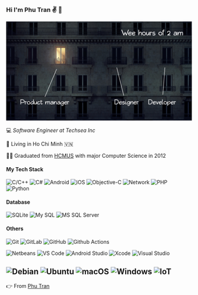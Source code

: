 ### Hi I'm Phu Tran :v: :dragon:

![Phu Tran](https://github.com/phutran-se/phutran-se/blob/main/cover.jpg "Phu Tran")

:computer: _Software Engineer at Techsea Inc_ 

:seedling: Living in Ho Chi Minh :vietnam:

:man_student: Graduated from [HCMUS](https://en.hcmus.edu.vn) with major Computer Science in 2012
#### My Tech Stack

![C/C++](http://img.shields.io/badge/-C%2FC%2B%2B-blue?style=flat-square&logo=c++&logoColor=ffffff)
![C#](http://img.shields.io/badge/-CSharp-6DB33F?style=flat-square&logo=spring&logoColor=ffffff)
![Android](http://img.shields.io/badge/-Android-3DDC84?style=flat-square&logo=android&logoColor=ffffff)
![iOS](http://img.shields.io/badge/-iOS-1565c0?style=flat-square&logo=ios)
![Objective-C](https://img.shields.io/badge/-Objective%20C-black?style=flat-square&logo=objective-c)
![Network](http://img.shields.io/badge/-Network-0075A8?style=flat-square&logo=network&logoColor=ffffff)
![PHP](http://img.shields.io/badge/-PHP-269539?style=flat-square&logo=php&logoColor=ffffff)
![Python](http://img.shields.io/badge/-Python-2088FF?style=flat-square&logo=python&logoColor=ffffff)


#### Database
![SQLite](https://img.shields.io/badge/-SQLite-336791?style=flat-square&logo=sqlite)
![My SQL](http://img.shields.io/badge/-Oracle-DD0031?style=flat-square&logo=mysql)
![MS SQL Server](http://img.shields.io/badge/-MS%20SQL%20Server-2088FF?style=flat-square&logo=microsoft-sql-server&logoColor=ffffff)

#### Others
![Git](https://img.shields.io/badge/-Git-%23F05032?style=flat-square&logo=git&logoColor=%23ffffff)
![GitLab](https://img.shields.io/badge/-GitLab-FCA121?style=flat-square&logo=gitlab)
![GitHub](https://img.shields.io/badge/-GitHub-181717?style=flat-square&logo=github)
![Github Actions](http://img.shields.io/badge/-Github%20Actions-2088FF?style=flat-square&logo=github-actions&logoColor=ffffff)

![Netbeans](http://img.shields.io/badge/-Netbeans-000000?style=flat-square&logo=intellij-idea&logoColor=ffffff)
![VS Code](http://img.shields.io/badge/-VS%20Code-007ACC?style=flat-square&logo=visual-studio-code&logoColor=ffffff)
![Android Studio](http://img.shields.io/badge/-Android%20Studio-3DDC84?style=flat-square&logo=android-studio&logoColor=ffffff)
![Xcode](http://img.shields.io/badge/-Xcode-3DDC84?style=flat-square&logo=xcode&logoColor=ffffff)
![Visual Studio](http://img.shields.io/badge/-Android%20Studio-3DDC84?style=flat-square&logo=visual-studio&logoColor=ffffff)

![Debian](http://img.shields.io/badge/-Debian-3DDC84?style=flat-square&logo=debian&logoColor=ffffff)
![Ubuntu](http://img.shields.io/badge/-Ubuntu-A81D33?style=flat-square&logo=ubuntu&logoColor=ffffff)
![macOS](http://img.shields.io/badge/-macOS-181717?style=flat-square&logo=apple&logoColor=ffffff)
![Windows](http://img.shields.io/badge/-Windows-0078D6?style=flat-square&logo=windows&logoColor=ffffff)
![IoT](http://img.shields.io/badge/-IoT-6DB33F?style=flat-square&logo=iot&logoColor=ffffff)
---
:point_right: From [Phu Tran](https://github.com/phutran-se)
